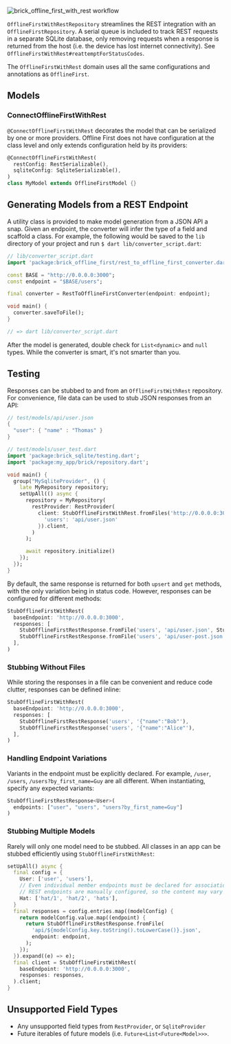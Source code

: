 ![brick_offline_first_with_rest workflow](https://github.com/GetDutchie/brick/actions/workflows/brick_offline_first_with_rest.yaml/badge.svg)

`OfflineFirstWithRestRepository` streamlines the REST integration with an `OfflineFirstRepository`. A serial queue is included to track REST requests in a separate SQLite database, only removing requests when a response is returned from the host (i.e. the device has lost internet connectivity). See `OfflineFirstWithRest#reattemptForStatusCodes`.

The `OfflineFirstWithRest` domain uses all the same configurations and annotations as `OfflineFirst`.

## Models

### ConnectOfflineFirstWithRest

`@ConnectOfflineFirstWithRest` decorates the model that can be serialized by one or more providers. Offline First does not have configuration at the class level and only extends configuration held by its providers:

```dart
@ConnectOfflineFirstWithRest(
  restConfig: RestSerializable(),
  sqliteConfig: SqliteSerializable(),
)
class MyModel extends OfflineFirstModel {}
```

## Generating Models from a REST Endpoint

A utility class is provided to make model generation from a JSON API a snap. Given an endpoint, the converter will infer the type of a field and scaffold a class. For example, the following would be saved to the `lib` directory of your project and run `$ dart lib/converter_script.dart`:

```dart
// lib/converter_script.dart
import 'package:brick_offline_first/rest_to_offline_first_converter.dart';

const BASE = "http://0.0.0.0:3000";
const endpoint = "$BASE/users";

final converter = RestToOfflineFirstConverter(endpoint: endpoint);

void main() {
  converter.saveToFile();
}

// => dart lib/converter_script.dart
```

After the model is generated, double check for `List<dynamic>` and `null` types. While the converter is smart, it's not smarter than you.

## Testing

Responses can be stubbed to and from an `OfflineFirstWithRest` repository. For convenience, file data can be used to stub JSON responses from an API:

```dart
// test/models/api/user.json
{
  "user": { "name" : "Thomas" }
}

// test/models/user_test.dart
import 'package:brick_sqlite/testing.dart';
import 'package:my_app/brick/repository.dart';

void main() {
  group("MySqliteProvider", () {
    late MyRepository repository;
    setUpAll(() async {
      repository = MyRepository(
        restProvider: RestProvider(
          client: StubOfflineFirstWithRest.fromFiles('http://0.0.0.0:3000', {
            'users': 'api/user.json'
          }).client,
        )
      );

      await repository.initialize()
    });
  });
}
```

By default, the same response is returned for both `upsert` and `get` methods, with the only variation being in status code. However, responses can be configured for different methods:

```dart
StubOfflineFirstWithRest(
  baseEndpoint: 'http://0.0.0.0:3000',
  responses: [
    StubOfflineFirstRestResponse.fromFile('users', 'api/user.json', StubHttpMethod.get),
    StubOfflineFirstRestResponse.fromFile('users', 'api/user-post.json', StubHttpMethod.post),
  ],
)
```

### Stubbing Without Files

While storing the responses in a file can be convenient and reduce code clutter, responses can be defined inline:

```dart
StubOfflineFirstWithRest(
  baseEndpoint: 'http://0.0.0.0:3000',
  responses: [
    StubOfflineFirstRestResponse('users', '{"name":"Bob"'),
    StubOfflineFirstRestResponse('users', '{"name":"Alice"'),
  ],
)
```

### Handling Endpoint Variations

Variants in the endpoint must be explicitly declared. For example, `/user`, `/users`, `/users?by_first_name=Guy` are all different. When instantiating, specify any expected variants:

```dart
StubOfflineFirstRestResponse<User>(
  endpoints: ["user", "users", "users?by_first_name=Guy"]
)
```

### Stubbing Multiple Models

Rarely will only one model need to be stubbed. All classes in an app can be stubbed efficiently using `StubOfflineFirstWithRest`:

```dart
setUpAll() async {
  final config = {
    User: ['user', 'users'],
    // Even individual member endpoints must be declared for association fetching
    // REST endpoints are manually configured, so the content may vary
    Hat: ['hat/1', 'hat/2', 'hats'],
  }
  final responses = config.entries.map((modelConfig) {
    return modelConfig.value.map((endpoint) {
      return StubOfflineFirstRestResponse.fromFile(
        'api/${modelConfig.key.toString().toLowerCase()}.json',
        endpoint: endpoint,
      );
    });
  }).expand((e) => e);
  final client = StubOfflineFirstWithRest(
    baseEndpoint: 'http://0.0.0.0:3000',
    responses: responses,
  ).client;
}
```

## Unsupported Field Types

- Any unsupported field types from `RestProvider`, or `SqliteProvider`
- Future iterables of future models (i.e. `Future<List<Future<Model>>>`.
